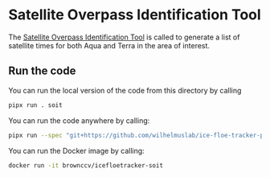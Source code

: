 # Satellite Overpass Identification Tool

The [Satellite Overpass Identification Tool](https://zenodo.org/record/6475619#.ZBhat-zMJUe) is called to generate a list of satellite times for both Aqua and Terra in the area of interest.

## Run the code

You can run the local version of the code from this directory by calling
```bash
pipx run . soit
```

You can run the code anywhere by calling:
```bash
pipx run --spec "git+https://github.com/wilhelmuslab/ice-floe-tracker-pipeline#egg=satellite-overpass-identification-tool&subdirectory=satellite-overpass-identification-tool" soit
```

You can run the Docker image by calling:
```bash
docker run -it brownccv/icefloetracker-soit
```
